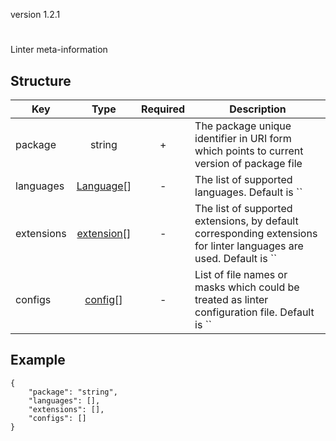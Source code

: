 version 1.2.1
# 
Linter meta-information
## Structure


|Key|Type|Required|Description|
|-|:-:|:-:|-|
|package|string|+|The package unique identifier in URI form which points to current version of package file|
|languages|[Language](./collection.md/language)[]|-|The list of supported languages. Default is ``|
|extensions|[extension](#extension)[]|-|The list of supported extensions, by default corresponding extensions for linter languages are used. Default is ``|
|configs|[config](#config)[]|-|List of file names or masks which could be treated as linter configuration file. Default is ``|
## Example
```
{
    "package": "string",
    "languages": [],
    "extensions": [],
    "configs": []
}
```